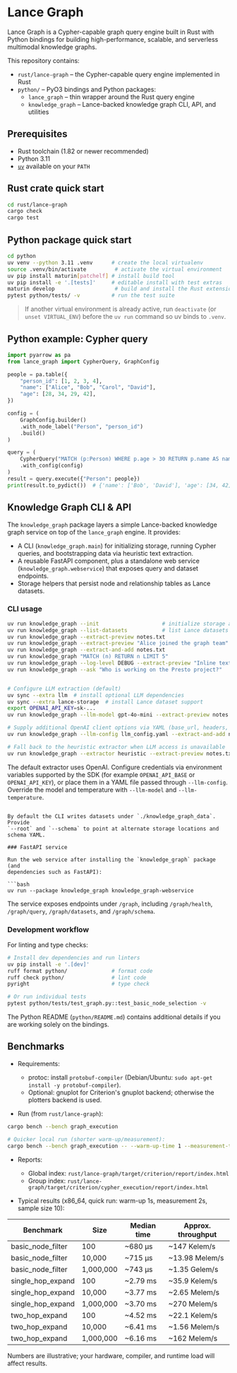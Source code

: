 # Lance Graph

Lance Graph is a Cypher-capable graph query engine built in Rust with Python bindings for building high-performance, scalable, and serverless multimodal knowledge graphs.

This repository contains:

- `rust/lance-graph` – the Cypher-capable query engine implemented in Rust
- `python/` – PyO3 bindings and Python packages:
  - `lance_graph` – thin wrapper around the Rust query engine
  - `knowledge_graph` – Lance-backed knowledge graph CLI, API, and utilities

## Prerequisites

- Rust toolchain (1.82 or newer recommended)
- Python 3.11
- [`uv`](https://docs.astral.sh/uv/) available on your `PATH`

## Rust crate quick start

```bash
cd rust/lance-graph
cargo check
cargo test
```

## Python package quick start

```bash
cd python
uv venv --python 3.11 .venv      # create the local virtualenv
source .venv/bin/activate         # activate the virtual environment
uv pip install maturin[patchelf] # install build tool
uv pip install -e '.[tests]'     # editable install with test extras
maturin develop                   # build and install the Rust extension
pytest python/tests/ -v          # run the test suite
```

> If another virtual environment is already active, run `deactivate` (or
> `unset VIRTUAL_ENV`) before the `uv run` command so uv binds to `.venv`.

## Python example: Cypher query

```python
import pyarrow as pa
from lance_graph import CypherQuery, GraphConfig

people = pa.table({
    "person_id": [1, 2, 3, 4],
    "name": ["Alice", "Bob", "Carol", "David"],
    "age": [28, 34, 29, 42],
})

config = (
    GraphConfig.builder()
    .with_node_label("Person", "person_id")
    .build()
)

query = (
    CypherQuery("MATCH (p:Person) WHERE p.age > 30 RETURN p.name AS name, p.age AS age")
    .with_config(config)
)
result = query.execute({"Person": people})
print(result.to_pydict())  # {'name': ['Bob', 'David'], 'age': [34, 42]}
```

## Knowledge Graph CLI & API

The `knowledge_graph` package layers a simple Lance-backed knowledge graph
service on top of the `lance_graph` engine. It provides:

- A CLI (`knowledge_graph.main`) for initializing storage, running Cypher
  queries, and bootstrapping data via heuristic text extraction.
- A reusable FastAPI component, plus a standalone web service
  (`knowledge_graph.webservice`) that exposes query and dataset endpoints.
- Storage helpers that persist node and relationship tables as Lance datasets.

### CLI usage

```bash
uv run knowledge_graph --init                    # initialize storage and schema stub
uv run knowledge_graph --list-datasets           # list Lance datasets on disk
uv run knowledge_graph --extract-preview notes.txt
uv run knowledge_graph --extract-preview "Alice joined the graph team"
uv run knowledge_graph --extract-and-add notes.txt
uv run knowledge_graph "MATCH (n) RETURN n LIMIT 5"
uv run knowledge_graph --log-level DEBUG --extract-preview "Inline text"
uv run knowledge_graph --ask "Who is working on the Presto project?"


# Configure LLM extraction (default)
uv sync --extra llm  # install optional LLM dependencies
uv sync --extra lance-storage  # install Lance dataset support
export OPENAI_API_KEY=sk-...
uv run knowledge_graph --llm-model gpt-4o-mini --extract-preview notes.txt

# Supply additional OpenAI client options via YAML (base_url, headers, etc.)
uv run knowledge_graph --llm-config llm_config.yaml --extract-and-add notes.txt

# Fall back to the heuristic extractor when LLM access is unavailable
uv run knowledge_graph --extractor heuristic --extract-preview notes.txt

```

The default extractor uses OpenAI. Configure credentials via environment
variables supported by the SDK (for example `OPENAI_API_BASE` or
`OPENAI_API_KEY`), or place them in a YAML file passed through `--llm-config`.
Override the model and temperature with `--llm-model` and `--llm-temperature`.
```

By default the CLI writes datasets under `./knowledge_graph_data`. Provide
`--root` and `--schema` to point at alternate storage locations and schema YAML.

### FastAPI service

Run the web service after installing the `knowledge_graph` package (and
dependencies such as FastAPI):

```bash
uv run --package knowledge_graph knowledge_graph-webservice
```

The service exposes endpoints under `/graph`, including `/graph/health`,
`/graph/query`, `/graph/datasets`, and `/graph/schema`.

### Development workflow

For linting and type checks:

```bash
# Install dev dependencies and run linters
uv pip install -e '.[dev]'
ruff format python/              # format code
ruff check python/               # lint code
pyright                          # type check

# Or run individual tests
pytest python/tests/test_graph.py::test_basic_node_selection -v
```

The Python README (`python/README.md`) contains additional details if you are
working solely on the bindings.

## Benchmarks

- Requirements:
  - protoc: install `protobuf-compiler` (Debian/Ubuntu: `sudo apt-get install -y protobuf-compiler`).
  - Optional: gnuplot for Criterion's gnuplot backend; otherwise the plotters backend is used.

- Run (from `rust/lance-graph`):

```bash
cargo bench --bench graph_execution

# Quicker local run (shorter warm-up/measurement):
cargo bench --bench graph_execution -- --warm-up-time 1 --measurement-time 2 --sample-size 10
```

- Reports:
  - Global index: `rust/lance-graph/target/criterion/report/index.html`
  - Group index: `rust/lance-graph/target/criterion/cypher_execution/report/index.html`

- Typical results (x86_64, quick run: warm-up 1s, measurement 2s, sample size 10):

| Benchmark                | Size      | Median time | Approx. throughput |
|--------------------------|-----------|-------------|--------------------|
| basic_node_filter        | 100       | ~680 µs     | ~147 Kelem/s       |
| basic_node_filter        | 10,000    | ~715 µs     | ~13.98 Melem/s     |
| basic_node_filter        | 1,000,000 | ~743 µs     | ~1.35 Gelem/s      |
| single_hop_expand        | 100       | ~2.79 ms    | ~35.9 Kelem/s      |
| single_hop_expand        | 10,000    | ~3.77 ms    | ~2.65 Melem/s      |
| single_hop_expand        | 1,000,000 | ~3.70 ms    | ~270 Melem/s       |
| two_hop_expand           | 100       | ~4.52 ms    | ~22.1 Kelem/s      |
| two_hop_expand           | 10,000    | ~6.41 ms    | ~1.56 Melem/s      |
| two_hop_expand           | 1,000,000 | ~6.16 ms    | ~162 Melem/s       |

Numbers are illustrative; your hardware, compiler, and runtime load will affect results.
